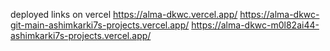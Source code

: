 
deployed  links on vercel
https://alma-dkwc.vercel.app/ 
https://alma-dkwc-git-main-ashimkarki7s-projects.vercel.app/
https://alma-dkwc-m0l82ai44-ashimkarki7s-projects.vercel.app/
